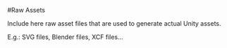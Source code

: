 #Raw Assets

Include here raw asset files that are used to generate actual Unity assets.

E.g.: SVG files, Blender files, XCF files...
